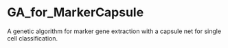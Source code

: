 # GA_for_MarkerCapsule
A genetic algorithm for marker gene extraction with a capsule net for single cell classification.

